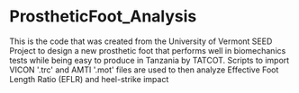 # ProstheticFoot_Analysis
This is the code that was created from the University of Vermont SEED Project to design a new prosthetic foot that performs well in biomechanics tests while being easy to produce in Tanzania by TATCOT. Scripts to import VICON '.trc' and AMTI '.mot' files are used to then analyze Effective Foot Length Ratio (EFLR) and heel-strike impact
